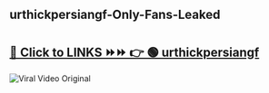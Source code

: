 
 ## urthickpersiangf-Only-Fans-Leaked

# <h2><a href="https://clipsfans.com/urthickpersiangf&ref=git">🔗 Click to LINKS ⏩⏩ 👉 🟢 urthickpersiangf </a></h2>

<a href="https://clipsfans.com/urthickpersiangf&ref=git" rel="nofollow" data-target="animated-image.originalLink"><img src="https://i.ibb.co.com/xMMVF88/686577567.gif" alt="Viral Video Original" style="max-width: 100%; display: inline-block;" data-target="animated-image.originalImage"></a>
